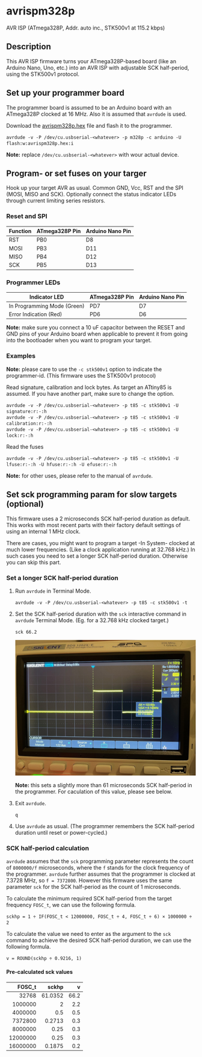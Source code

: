 # avrispm328p
AVR ISP (ATmega328P, Addr. auto inc., STK500v1 at 115.2 kbps)

## Description

This AVR ISP firmware turns your ATmega328P-based board (like an Arduino Nano, Uno, etc.) into an AVR ISP with adjustable SCK half-period, using the STK500v1 protocol.

## Set up your programmer board

The programmer board is assumed to be an Arduino board with an ATmega328P clocked at 16 MHz. Also it is assumed that `avrdude` is used.

Download the [avrispm328p.hex](https://raw.githubusercontent.com/imrehorvath/avrispm328p/main/avrispm328p.hex) file and flash it to the programmer.
```
avrdude -v -P /dev/cu.usbserial-<whatever> -p m328p -c arduino -U flash:w:avrispm328p.hex:i
```

**Note:** replace `/dev/cu.usbserial-<whatever>` with wour actual device.

## Program- or set fuses on your targer

Hook up your target AVR as usual. Common GND, Vcc, RST and the SPI (MOSI, MISO and SCK). Optionally connect the status indicator LEDs through current limiting series resistors.

### Reset and SPI

| Function | ATmega328P Pin | Arduino Nano Pin |
| -------- | -------------- | ---------------- |
| RST      | PB0            | D8               |
| MOSI     | PB3            | D11              |
| MISO     | PB4            | D12              |
| SCK      | PB5            | D13              |

### Programmer LEDs

| Indicator LED               | ATmega328P Pin | Arduino Nano Pin |
| --------------------------- | -------------- | ---------------- |
| In Programming Mode (Green) | PD7            | D7               |
| Error Indication (Red)      | PD6            | D6               |

**Note:** make sure you connect a 10 uF capacitor between the RESET and GND pins of your Arduino board when applicable to prevent it from going into the bootloader when you want to program your target.

### Examples

**Note:** please care to use the `-c stk500v1` option to indicate the programmer-id. (This firmware uses the STK500v1 protocol)

Read signature, calibration and lock bytes. As target an ATtiny85 is assumed. If you have another part, make sure to change the option.

```
avrdude -v -P /dev/cu.usbserial-<whatever> -p t85 -c stk500v1 -U signature:r:-:h
avrdude -v -P /dev/cu.usbserial-<whatever> -p t85 -c stk500v1 -U calibration:r:-:h
avrdude -v -P /dev/cu.usbserial-<whatever> -p t85 -c stk500v1 -U lock:r:-:h
```

Read the fuses

```
avrdude -v -P /dev/cu.usbserial-<whatever> -p t85 -c stk500v1 -U lfuse:r:-:h -U hfuse:r:-:h -U efuse:r:-:h
```

**Note:** for other uses, please refer to the manual of `avrdude`.

## Set sck programming param for slow targets (optional)

This firmware uses a 2 microseconds SCK half-period duration as default. This works with most recent parts with their factory default settings of using an internal 1 MHz clock.

There are cases, you might want to program a target -In System- clocked at much lower frequencies. (Like a clock application running at 32.768 kHz.) In such cases you need to set a longer SCK half-period duration. Otherwise you can skip this part.

### Set a longer SCK half-period duration

1. Run `avrdude` in Terminal Mode.

   ```
   avrdude -v -P /dev/cu.usbserial-<whatever> -p t85 -c stk500v1 -t
   ```

2. Set the SCK half-period duration with the `sck` interactive command in `avrdude` Terminal Mode. (Eg. for a 32.768 kHz clocked target.)

   ```
   sck 66.2
   ```

   ![sck 66.2 on scope](https://raw.githubusercontent.com/imrehorvath/avrispm328p/main/sck_66.2.jpeg "sck 66.2 half-period")

   **Note:** this sets a slightly more than 61 microseconds SCK half-period in the programmer. For caculation of this value, please see below.

3. Exit `avrdude`.

   ```
   q
   ```

4. Use `avrdude` as usual. (The programmer remembers the SCK half-period duration until reset or power-cycled.)

### SCK half-period calculation

`avrdude` assumes that the `sck` programming parameter represents the count of `8000000/f` microseconds, where the `f` stands for the clock frequency of the programmer. `avrdude` further assumes that the programmer is clocked at 7.3728 MHz, so `f = 7372800`. However this firmware uses the same parameter `sck` for the SCK half-period as the count of 1 microseconds.

To calculate the minimum required SCK half-period from the target frequency `FOSC_t`, we can use the following formula.

```
sckhp = 1 ÷ IF(FOSC_t < 12000000, FOSC_t ÷ 4, FOSC_t ÷ 6) × 1000000 ÷ 2
```

To calculate the value we need to enter as the argument to the `sck` command to achieve the desired SCK half-period duration, we can use the following formula.

```
v = ROUND(sckhp ÷ 0.9216, 1)
```

#### Pre-calculated sck values

| FOSC_t   | sckhp   | v    |
| -------: | ------: | ---: |
| 32768    | 61.0352 | 66.2 |
| 1000000  | 2       | 2.2  |
| 4000000  | 0.5     | 0.5  |
| 7372800  | 0.2713  | 0.3  |
| 8000000  | 0.25    | 0.3  |
| 12000000 | 0.25    | 0.3  |
| 16000000 | 0.1875  | 0.2  |
